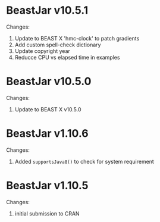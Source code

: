 BeastJar v10.5.1
================
Changes:
  1. Update to BEAST X 'hmc-clock' to patch gradients
  2. Add custom spell-check dictionary
  3. Update copyright year
  4. Reducce CPU vs elapsed time in examples

BeastJar v10.5.0
================
Changes:
  1. Update to BEAST X v10.5.0
  
BeastJar v1.10.6
================
Changes:
  1. Added `supportsJava8()` to check for system requirement

BeastJar v1.10.5
================
Changes:
  1. initial submission to CRAN
